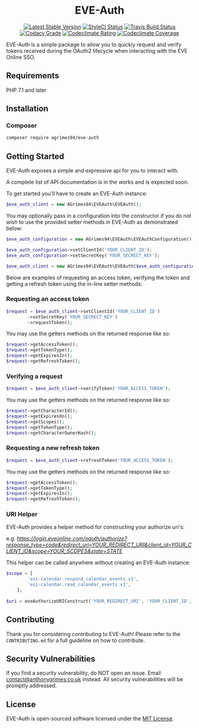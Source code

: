 <h1 align="center">
EVE-Auth
</h1>

<p align="center">
<a href="https://packagist.org/packages/aGrimes94/eve-auth"><img src="https://poser.pugx.org/agrimes94/eve-auth/v/stable?format=flat-square" alt="Latest Stable Version"></a>
<a href="https://styleci.io/repos/105326896"><img src="https://styleci.io/repos/105326896/shield?branch=master" alt="StyleCI Status"></a>
<a href="https://travis-ci.org/aGrimes94/eve-auth"><img src="https://img.shields.io/travis/aGrimes94/eve-auth.svg?style=flat-square" alt="Travis Build Status"></a>
<a href="https://www.codacy.com/"><img src="https://img.shields.io/codacy/grade/b80c9dd435044db7ad028bcf7e46e6af.svg?style=flat-square" alt="Codacy Grade"></a>
<a href="https://codeclimate.com/github/aGrimes94/eve-auth"><img src="https://img.shields.io/codeclimate/github/aGrimes94/eve-auth.svg?style=flat-square" alt="Codeclimate Rating"></a>
<a href="https://codeclimate.com/github/aGrimes94/eve-auth/coverage"><img src="https://img.shields.io/codeclimate/coverage/github/aGrimes94/eve-auth.svg?style=flat-square" alt="Codeclimate Coverage"></a>
</p>

EVE-Auth is a simple package to allow you to quickly request and verify tokens received during the OAuth2 lifecycle when interacting with the EVE Online SSO.

## Requirements

PHP 7.1 and later

## Installation

### Composer

``` sh
composer require agrimes94/eve-auth
```

## Getting Started

EVE-Auth exposes a simple and expressive api for you to interact with.

A complete list of API documentation is in the works and is expected soon.

To get started you'll have to create an EVE-Auth instance:

``` php
$eve_auth_client = new AGrimes94\EVEAuth\EVEAuth();
```

You may optionally pass in a configuration into the constructor if you do not wish to use the provided setter methods in EVE-Auth as demonstrated below:

``` php
$eve_auth_configuration = new AGrimes94\EVEAuth\EVEAuthConfiguration();

$eve_auth_configuration->setClientId('YOUR_CLIENT_ID');
$eve_auth_configuration->setSecretKey('YOUR_SECRECT_KEY');

$eve_auth_client = new AGrimes94\EVEAuth\EVEAuth($eve_auth_configuration);
```

Below are examples of requesting an access token, verifying the token and getting a refresh token using the in-line setter methods:

### Requesting an access token

``` php
$request = $eve_auth_client->setClientId('YOUR_CLIENT_ID')
        ->setSecretKey('YOUR_SECRECT_KEY')
        ->requestToken();
```

You may use the getters methods on the returned response like so:

``` php
$request->getAccessToken();
$request->getTokenType();
$request->getExpiresIn();
$request->getRefreshToken();
```

### Verifying a request

``` php
$request = $eve_auth_client->verifyToken('YOUR_ACCESS_TOKEN');
```

You may use the getters methods on the returned response like so:

``` php
$request->getCharacterId();
$request->getExpiresOn();
$request->getScopes();
$request->getTokenType();
$request->getCharacterOwnerHash();
```

### Requesting a new refresh token

``` php
$request = $eve_auth_client->refreshToken('YOUR_ACCESS_TOKEN');
```

You may use the getters methods on the returned response like so:

``` php
$request->getAccessToken();
$request->getTokenType();
$request->getExpiresIn();
$request->getRefreshToken();
```

### URI Helper

EVE-Auth provides a helper method for constructing your authorize uri's:

e.g. *https://login.eveonline.com/oauth/authorize?response_type=code&redirect_uri=YOUR_REDIRECT_URI&client_id=YOUR_CLIENT_ID&scope=YOUR_SCOPES&state=STATE*

This helper can be called anywhere without creating an EVE-Auth instance:

``` php
$scope = [
        'esi-calendar.respond_calendar_events.v1',
        'esi-calendar.read_calendar_events.v1',
    ];
    
$uri = eveAuthorizeURIConstruct('YOUR_REDIRECT_URI', 'YOUR_CLIENT_ID', $scope, 'STATE');
```

## Contributing

Thank you for considering contributing to EVE-Auth! Please refer to the `CONTRIBUTING.md` for a full guideline on how to contribute.

## Security Vulnerabilities

If you find a security vulnerability, do NOT open an issue. Email [contact@anthonygrimes.co.uk](mailto:contact@anthonygrimes.co.uk) instead. All security vulnerabilities will be promptly addressed.

## License

EVE-Auth is open-sourced software licensed under the [MIT License](https://opensource.org/licenses/MIT).

